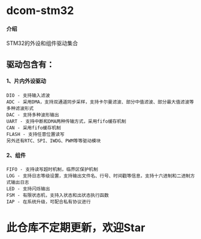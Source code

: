 # dcom-stm32

#### 介绍
STM32的外设和组件驱动集合

## 驱动包含有：
#### 1、片内外设驱动
	DIO - 支持输入滤波
	ADC - 采用DMA，支持双通道同步采样，支持卡尔曼滤波、部分中值滤波、部分最大值滤波等多种滤波形式
	DAC - 支持多种波形输出
	UART - 支持中断和DMA两种传输方式，采用fifo缓存机制
	CAN - 采用fifo缓存机制
	FLASH - 支持任意位置读写
	另外还有RTC、SPI、IWDG、PWM等等驱动模块
	
#### 2、组件
	FIFO - 支持读写超时机制，临界区保护机制
	LOG - 支持日志等级设置，支持输出文件名、行号、时间戳等信息，支持十六进制和二进制方式输出日志
	LED - 支持闪烁输出
	FSM - 有限状态机，支持入状态和出状态执行函数
	IAP - 在系统升级，可配合私有协议进行
	
# 此仓库不定期更新，欢迎Star